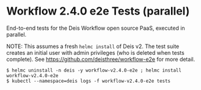 # Workflow 2.4.0 e2e Tests (parallel)

End-to-end tests for the Deis Workflow open source PaaS, executed in parallel.

NOTE: This assumes a fresh `helmc install` of Deis v2. The test suite creates
an initial user with admin privileges (who is deleted when tests complete).
See https://github.com/deisthree/workflow-e2e for more detail.

```console
$ helmc uninstall -n deis -y workflow-v2.4.0-e2e ; helmc install workflow-v2.4.0-e2e
$ kubectl --namespace=deis logs -f workflow-v2.4.0-e2e tests
```
